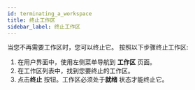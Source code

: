 ```yaml
---
id: terminating_a_workspace
title: 终止工作区
sidebar_label: 终止工作区
---
```


当您不再需要工作区时，您可以终止它。 按照以下步骤终止工作区:

1. 在用户界面中，使用左侧菜单导航到 **工作区** 页面。
2. 在工作区列表中，找到您要终止的工作区。
3. 点击**终止** 按钮。工作区必须处于**就绪** 状态才能终止它。
